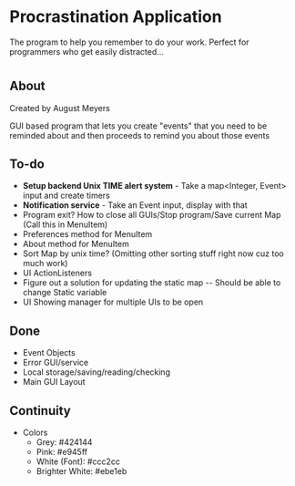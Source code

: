 # Procrastination Application
The program to help you remember to do your work. Perfect for programmers who get easily distracted...
#

## About
Created by August Meyers

GUI based program that lets you create "events" that you need to be reminded about and then proceeds to remind you about those events 

## To-do
- **Setup backend Unix TIME alert system** - Take a map<Integer, Event> input and create timers
- **Notification service** - Take an Event input, display with that 
- Program exit? How to close all GUIs/Stop program/Save current Map (Call this in MenuItem)
- Preferences method for MenuItem
- About method for MenuItem
- Sort Map by unix time?  (Omitting other sorting stuff right now cuz too much work)
- UI ActionListeners
- Figure out a solution for updating the static map -- Should be able to change Static variable
- UI Showing manager for multiple UIs to be open 

## Done
- Event Objects 
- Error GUI/service
- Local storage/saving/reading/checking
- Main GUI Layout

## Continuity
- Colors
	- Grey: #424144
	- Pink: #e945ff
	- White (Font): #ccc2cc
	- Brighter White: #ebe1eb